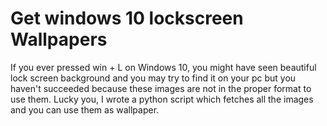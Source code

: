 # Get windows 10 lockscreen Wallpapers
If you ever pressed win + L on Windows 10, you might have seen beautiful lock screen background and you may try to find it on your pc but you haven't succeeded because these images are not in the proper format to use them.  Lucky you, I wrote a python script which fetches all the images and you can use them as wallpaper.
